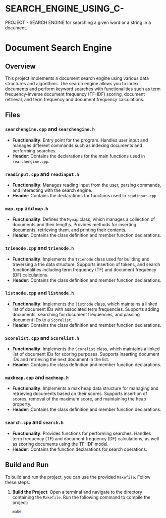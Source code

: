 # SEARCH_ENGINE_USING_C-
PROJECT - SEARCH ENGINE for searching a given word or a string in a document.


# Document Search Engine

## Overview

This project implements a document search engine using various data structures and algorithms. The search engine allows you to index documents and perform keyword searches with functionalities such as term frequency-inverse document frequency (TF-IDF) scoring, document retrieval, and term frequency and document frequency calculations.

## Files

### `searchengine.cpp` and `searchengine.h`
- **Functionality**: Entry point for the program. Handles user input and manages different commands such as indexing documents and performing searches.
- **Header**: Contains the declarations for the main functions used in `searchengine.cpp`.

### `readinput.cpp` and `readinput.h`
- **Functionality**: Manages reading input from the user, parsing commands, and interacting with the search engine.
- **Header**: Contains the declarations for functions used in `readinput.cpp`.

### `map.cpp` and `map.h`
- **Functionality**: Defines the `Mymap` class, which manages a collection of documents and their lengths. Provides methods for inserting documents, retrieving them, and printing their contents.
- **Header**: Contains the class definition and member function declarations.

### `trienode.cpp` and `trienode.h`
- **Functionality**: Implements the `Trienode` class used for building and traversing a trie data structure. Supports insertion of tokens, and search functionalities including term frequency (TF) and document frequency (DF) calculations.
- **Header**: Contains the class definition and member function declarations.

### `listnode.cpp` and `listnode.h`
- **Functionality**: Implements the `listnode` class, which maintains a linked list of document IDs with associated term frequencies. Supports adding documents, searching for document frequencies, and passing document IDs to a `Scorelist`.
- **Header**: Contains the class definition and member function declarations.

### `Scorelist.cpp` and `Scorelist.h`
- **Functionality**: Implements the `Scorelist` class, which maintains a linked list of document IDs for scoring purposes. Supports inserting document IDs and retrieving the next document in the list.
- **Header**: Contains the class definition and member function declarations.

### `maxheap.cpp` and `maxheap.h`
- **Functionality**: Implements a max heap data structure for managing and retrieving documents based on their scores. Supports insertion of scores, removal of the maximum score, and maintaining the heap property.
- **Header**: Contains the class definition and member function declarations.

### `search.cpp` and `search.h`
- **Functionality**: Provides functions for performing searches. Handles term frequency (TF) and document frequency (DF) calculations, as well as scoring documents using the TF-IDF model.
- **Header**: Contains the function declarations for search operations.

## Build and Run

To build and run the project, you can use the provided `Makefile`. Follow these steps:

1. **Build the Project**:
   Open a terminal and navigate to the directory containing the `Makefile`. Run the following command to compile the project:
   ```sh
   make
